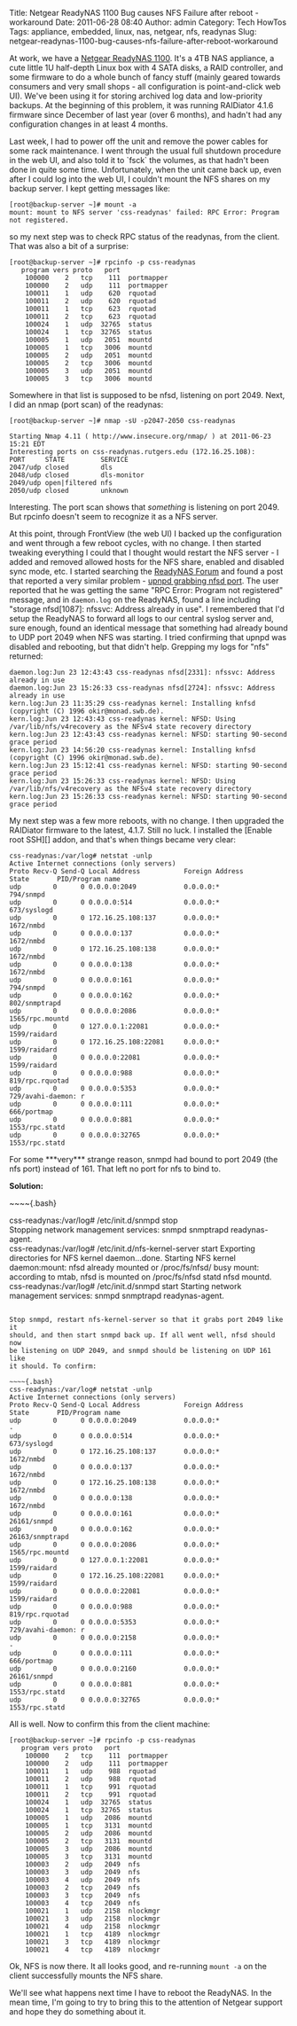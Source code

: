 Title: Netgear ReadyNAS 1100 Bug causes NFS Failure after reboot - workaround
Date: 2011-06-28 08:40
Author: admin
Category: Tech HowTos
Tags: appliance, embedded, linux, nas, netgear, nfs, readynas
Slug: netgear-readynas-1100-bug-causes-nfs-failure-after-reboot-workaround

At work, we have a [Netgear ReadyNAS 1100][]. It's a 4TB NAS appliance,
a cute little 1U half-depth Linux box with 4 SATA disks, a RAID
controller, and some firmware to do a whole bunch of fancy stuff (mainly
geared towards consumers and very small shops - all configuration is
point-and-click web UI). We've been using it for storing archived log
data and low-priority backups. At the beginning of this problem, it was
running RAIDiator 4.1.6 firmware since December of last year (over 6
months), and hadn't had any configuration changes in at least 4 months.

Last week, I had to power off the unit and remove the power cables for
some rack maintenance. I went through the usual full shutdown procedure
in the web UI, and also told it to \`fsck\` the volumes, as that hadn't
been done in quite some time. Unfortunately, when the unit came back up,
even after I could log into the web UI, I couldn't mount the NFS shares
on my backup server. I kept getting messages like:

~~~~{.bash}
[root@backup-server ~]# mount -a
mount: mount to NFS server 'css-readynas' failed: RPC Error: Program not registered.
~~~~

so my next step was to check RPC status of the readynas, from the
client. That was also a bit of a surprise:

~~~~{.bash}
[root@backup-server ~]# rpcinfo -p css-readynas                        
   program vers proto   port                                              
    100000    2   tcp    111  portmapper                                  
    100000    2   udp    111  portmapper                                  
    100011    1   udp    620  rquotad                                     
    100011    2   udp    620  rquotad                                     
    100011    1   tcp    623  rquotad                                     
    100011    2   tcp    623  rquotad                                     
    100024    1   udp  32765  status                                      
    100024    1   tcp  32765  status                                      
    100005    1   udp   2051  mountd                                      
    100005    1   tcp   3006  mountd                                      
    100005    2   udp   2051  mountd                                      
    100005    2   tcp   3006  mountd                                      
    100005    3   udp   2051  mountd                                      
    100005    3   tcp   3006  mountd 
~~~~

Somewhere in that list is supposed to be nfsd, listening on port 2049.
Next, I did an nmap (port scan) of the readynas:

~~~~{.bash}
[root@backup-server ~]# nmap -sU -p2047-2050 css-readynas             

Starting Nmap 4.11 ( http://www.insecure.org/nmap/ ) at 2011-06-23 15:21 EDT
Interesting ports on css-readynas.rutgers.edu (172.16.25.108):              
PORT     STATE         SERVICE                                              
2047/udp closed        dls                                                  
2048/udp closed        dls-monitor                                          
2049/udp open|filtered nfs                                                  
2050/udp closed        unknown  
~~~~

Interesting. The port scan shows that *something* is listening on port
2049. But rpcinfo doesn't seem to recognize it as a NFS server.

At this point, through FrontView (the web UI) I backed up the
configuration and went through a few reboot cycles, with no change. I
then started tweaking everything I could that I thought would restart
the NFS server - I added and removed allowed hosts for the NFS share,
enabled and disabled sync mode, etc. I started searching the [ReadyNAS
Forum][] and found a post that reported a very similar problem - [upnpd
grabbing nfsd port][]. The user reported that he was getting the same
"RPC Error: Program not registered" message, and in `daemon.log` on the
ReadyNAS, found a line including "storage nfsd[1087]: nfssvc: Address
already in use". I remembered that I'd setup the ReadyNAS to forward all
logs to our central syslog server and, sure enough, found an identical
message that something had already bound to UDP port 2049 when NFS was
starting. I tried confirming that upnpd was disabled and rebooting, but
that didn't help. Grepping my logs for "nfs" returned:

~~~~{.bash}
daemon.log:Jun 23 12:43:43 css-readynas nfsd[2331]: nfssvc: Address already in use
daemon.log:Jun 23 15:26:33 css-readynas nfsd[2724]: nfssvc: Address already in use
kern.log:Jun 23 11:35:29 css-readynas kernel: Installing knfsd (copyright (C) 1996 okir@monad.swb.de).
kern.log:Jun 23 12:43:43 css-readynas kernel: NFSD: Using /var/lib/nfs/v4recovery as the NFSv4 state recovery directory
kern.log:Jun 23 12:43:43 css-readynas kernel: NFSD: starting 90-second grace period
kern.log:Jun 23 14:56:20 css-readynas kernel: Installing knfsd (copyright (C) 1996 okir@monad.swb.de).
kern.log:Jun 23 15:12:41 css-readynas kernel: NFSD: starting 90-second grace period
kern.log:Jun 23 15:26:33 css-readynas kernel: NFSD: Using /var/lib/nfs/v4recovery as the NFSv4 state recovery directory
kern.log:Jun 23 15:26:33 css-readynas kernel: NFSD: starting 90-second grace period
~~~~

</p>
My next step was a few more reboots, with no change. I then upgraded the
RAIDiator firmware to the latest, 4.1.7. Still no luck. I installed the
[Enable root SSH][] addon, and that's when things became very clear:

~~~~{.bash}
css-readynas:/var/log# netstat -unlp
Active Internet connections (only servers)
Proto Recv-Q Send-Q Local Address           Foreign Address         State       PID/Program name   
udp        0      0 0.0.0.0:2049            0.0.0.0:*                           794/snmpd           
udp        0      0 0.0.0.0:514             0.0.0.0:*                           673/syslogd         
udp        0      0 172.16.25.108:137       0.0.0.0:*                           1672/nmbd           
udp        0      0 0.0.0.0:137             0.0.0.0:*                           1672/nmbd           
udp        0      0 172.16.25.108:138       0.0.0.0:*                           1672/nmbd           
udp        0      0 0.0.0.0:138             0.0.0.0:*                           1672/nmbd           
udp        0      0 0.0.0.0:161             0.0.0.0:*                           794/snmpd           
udp        0      0 0.0.0.0:162             0.0.0.0:*                           802/snmptrapd       
udp        0      0 0.0.0.0:2086            0.0.0.0:*                           1565/rpc.mountd     
udp        0      0 127.0.0.1:22081         0.0.0.0:*                           1599/raidard        
udp        0      0 172.16.25.108:22081     0.0.0.0:*                           1599/raidard        
udp        0      0 0.0.0.0:22081           0.0.0.0:*                           1599/raidard        
udp        0      0 0.0.0.0:988             0.0.0.0:*                           819/rpc.rquotad     
udp        0      0 0.0.0.0:5353            0.0.0.0:*                           729/avahi-daemon: r 
udp        0      0 0.0.0.0:111             0.0.0.0:*                           666/portmap         
udp        0      0 0.0.0.0:881             0.0.0.0:*                           1553/rpc.statd      
udp        0      0 0.0.0.0:32765           0.0.0.0:*                           1553/rpc.statd     
~~~~

</p>
For some ***very*** strange reason, snmpd had bound to port 2049 (the
nfs port) instead of 161. That left no port for nfs to bind to.

**Solution:**

<p>
~~~~{.bash}
 
css-readynas:/var/log# /etc/init.d/snmpd stop                                                       
Stopping network management services: snmpd snmptrapd readynas-agent.                               
css-readynas:/var/log# /etc/init.d/nfs-kernel-server start
Exporting directories for NFS kernel daemon...done.
Starting NFS kernel daemon:mount: nfsd already mounted or /proc/fs/nfsd/ busy
mount: according to mtab, nfsd is mounted on /proc/fs/nfsd
 statd nfsd mountd.
css-readynas:/var/log# /etc/init.d/snmpd start
Starting network management services: snmpd snmptrapd readynas-agent.
~~~~

Stop snmpd, restart nfs-kernel-server so that it grabs port 2049 like it
should, and then start snmpd back up. If all went well, nfsd should now
be listening on UDP 2049, and snmpd should be listening on UDP 161 like
it should. To confirm:

~~~~{.bash}
css-readynas:/var/log# netstat -unlp
Active Internet connections (only servers)
Proto Recv-Q Send-Q Local Address           Foreign Address         State       PID/Program name
udp        0      0 0.0.0.0:2049            0.0.0.0:*                           -
udp        0      0 0.0.0.0:514             0.0.0.0:*                           673/syslogd
udp        0      0 172.16.25.108:137       0.0.0.0:*                           1672/nmbd
udp        0      0 0.0.0.0:137             0.0.0.0:*                           1672/nmbd
udp        0      0 172.16.25.108:138       0.0.0.0:*                           1672/nmbd
udp        0      0 0.0.0.0:138             0.0.0.0:*                           1672/nmbd
udp        0      0 0.0.0.0:161             0.0.0.0:*                           26161/snmpd
udp        0      0 0.0.0.0:162             0.0.0.0:*                           26163/snmptrapd
udp        0      0 0.0.0.0:2086            0.0.0.0:*                           1565/rpc.mountd
udp        0      0 127.0.0.1:22081         0.0.0.0:*                           1599/raidard
udp        0      0 172.16.25.108:22081     0.0.0.0:*                           1599/raidard
udp        0      0 0.0.0.0:22081           0.0.0.0:*                           1599/raidard
udp        0      0 0.0.0.0:988             0.0.0.0:*                           819/rpc.rquotad
udp        0      0 0.0.0.0:5353            0.0.0.0:*                           729/avahi-daemon: r
udp        0      0 0.0.0.0:2158            0.0.0.0:*                           -
udp        0      0 0.0.0.0:111             0.0.0.0:*                           666/portmap
udp        0      0 0.0.0.0:2160            0.0.0.0:*                           26161/snmpd
udp        0      0 0.0.0.0:881             0.0.0.0:*                           1553/rpc.statd
udp        0      0 0.0.0.0:32765           0.0.0.0:*                           1553/rpc.statd
~~~~

All is well. Now to confirm this from the client machine:

~~~~{.bash}
[root@backup-server ~]# rpcinfo -p css-readynas
   program vers proto   port
    100000    2   tcp    111  portmapper
    100000    2   udp    111  portmapper
    100011    1   udp    988  rquotad
    100011    2   udp    988  rquotad
    100011    1   tcp    991  rquotad
    100011    2   tcp    991  rquotad
    100024    1   udp  32765  status
    100024    1   tcp  32765  status
    100005    1   udp   2086  mountd
    100005    1   tcp   3131  mountd
    100005    2   udp   2086  mountd
    100005    2   tcp   3131  mountd
    100005    3   udp   2086  mountd
    100005    3   tcp   3131  mountd
    100003    2   udp   2049  nfs
    100003    3   udp   2049  nfs
    100003    4   udp   2049  nfs
    100003    2   tcp   2049  nfs
    100003    3   tcp   2049  nfs
    100003    4   tcp   2049  nfs
    100021    1   udp   2158  nlockmgr
    100021    3   udp   2158  nlockmgr
    100021    4   udp   2158  nlockmgr
    100021    1   tcp   4189  nlockmgr
    100021    3   tcp   4189  nlockmgr
    100021    4   tcp   4189  nlockmgr
~~~~

Ok, NFS is now there. It all looks good, and re-running `mount -a` on
the client successfully mounts the NFS share.

We'll see what happens next time I have to reboot the ReadyNAS. In the
mean time, I'm going to try to bring this to the attention of Netgear
support and hope they do something about it.

  [Netgear ReadyNAS 1100]: http://www.readynas.com/?cat=23
  [ReadyNAS Forum]: http://www.readynas.com/forum/
  [upnpd grabbing nfsd port]: http://www.readynas.com/forum/viewtopic.php?f=20&t=23139
  [Enable root SSH]: http://www.readynas.com/?p=4203
